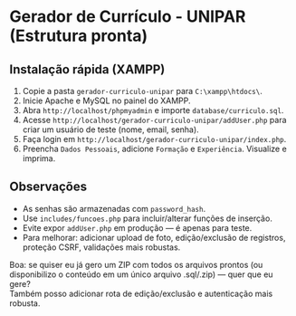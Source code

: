 # Gerador de Currículo - UNIPAR (Estrutura pronta)

## Instalação rápida (XAMPP)
1. Copie a pasta `gerador-curriculo-unipar` para `C:\xampp\htdocs\`.
2. Inicie Apache e MySQL no painel do XAMPP.
3. Abra `http://localhost/phpmyadmin` e importe `database/curriculo.sql`.
4. Acesse `http://localhost/gerador-curriculo-unipar/addUser.php` para criar um usuário de teste (nome, email, senha).
5. Faça login em `http://localhost/gerador-curriculo-unipar/index.php`.
6. Preencha `Dados Pessoais`, adicione `Formação` e `Experiência`. Visualize e imprima.

## Observações
- As senhas são armazenadas com `password_hash`.
- Use `includes/funcoes.php` para incluir/alterar funções de inserção.
- Evite expor `addUser.php` em produção — é apenas para teste.
- Para melhorar: adicionar upload de foto, edição/exclusão de registros, proteção CSRF, validações mais robustas.

Boa: se quiser eu já gero um ZIP com todos os arquivos prontos (ou disponibilizo o conteúdo em um único arquivo .sql/.zip) — quer que eu gere?  
Também posso adicionar rota de edição/exclusão e autenticação mais robusta.
